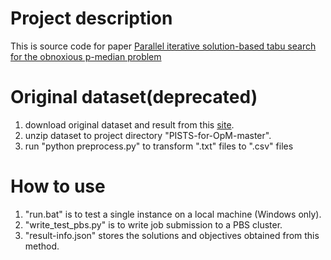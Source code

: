 # Project description
 This is source code for paper <a href="https://www.sciencedirect.com/science/article/abs/pii/S0305054820302720/">Parallel iterative solution-based tabu search for the obnoxious p-median problem</a>

# Original dataset(deprecated)
1. download original dataset and result from this <a href="http://grafo.etsii.urjc.es/optsicom/opm/">site</a>.
2. unzip dataset to project directory "PISTS-for-OpM-master".
3. run "python preprocess.py" to transform ".txt" files to ".csv" files

# How to use
1. "run.bat" is to test a single instance on a local machine (Windows only).
2. "write_test_pbs.py" is to write job submission to a PBS cluster.
3. "result-info.json" stores the solutions and objectives obtained from this method.
